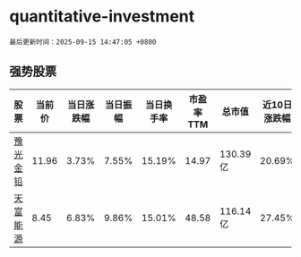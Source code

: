 # quantitative-investment

`最后更新时间：2025-09-15 14:47:05 +0800`

## 强势股票

|股票|当前价|当日涨跌幅|当日振幅|当日换手率|市盈率TTM|总市值|近10日涨跌幅|
|----|----|----|----|----|----|----|----|
|[豫光金铅](https://xueqiu.com/S/SH600531)|11.96|3.73%|7.55%|15.19%|14.97|130.39亿|20.69%|
|[天富能源](https://xueqiu.com/S/SH600509)|8.45|6.83%|9.86%|15.01%|48.58|116.14亿|27.45%|
